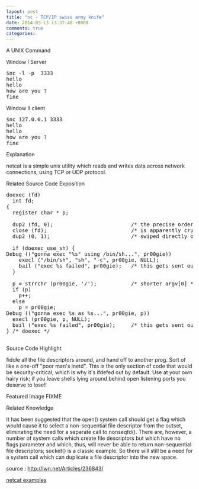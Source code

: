 ```yaml
---
layout: post
title: "nc - TCP/IP swiss army knife"
date: 2014-03-13 13:37:48 +0000
comments: true
categories: 
---
```


A UNIX Command

Window I Server 

<pre>
$nc -l -p  3333
hello
hello
how are you ?
fine
</pre>

Window II client
<pre>
$nc 127.0.0.1 3333
hello
hello
how are you ?
fine
</pre>

Explanation

netcat is a simple unix utility which reads and writes data
across network connections, using TCP or UDP protocol.


Related Source Code Exposition
<pre>
doexec (fd)
  int fd;
{
  register char * p;

  dup2 (fd, 0);                         /* the precise order of fiddlage */
  close (fd);                           /* is apparently crucial; this is */
  dup2 (0, 1);                          /* swiped directly out of "inetd". */

  if (doexec_use_sh) {
Debug (("gonna exec "%s" using /bin/sh...", pr00gie))
    execl ("/bin/sh", "sh", "-c", pr00gie, NULL);
    bail ("exec %s failed", pr00gie);   /* this gets sent out.  Hmm... */
  }

  p = strrchr (pr00gie, '/');           /* shorter argv[0] */
  if (p)
    p++;
  else
    p = pr00gie;
Debug (("gonna exec %s as %s...", pr00gie, p))
  execl (pr00gie, p, NULL);
  bail ("exec %s failed", pr00gie);     /* this gets sent out.  Hmm... */
} /* doexec */

</pre>

Source Code Highlight

fiddle all  the file descriptors around, and  hand off to
another prog.  Sort of like a one-off "poor man's inetd".
This  is   the  only  section  of  code   that  would  be
security-critical,  which  is  why  it's ifdefed  out  by
default.  Use at your own hairy risk; if you leave shells
lying around  behind open listening ports  you deserve to
lose!!

Featured Image
FIXME

Related Knowledge

It has been suggested  that the open() system call should
get   a  flag   which  would   cause  it   to   select  a
non-sequential   file   descriptor   from   the   outset,
eliminating   the   need   for   a   separate   call   to
nonseqfd(). There are, however,  a number of system calls
which  create file  descriptors but  which have  no flags
parameter and  which, thus, will never be  able to return
non-sequential  file descriptors;  socket() is  a classic
example. So there will still  be a need for a system call
which can duplicate a file descriptor into the new space.

source : http://lwn.net/Articles/236843/

<a href="http://www.g-loaded.eu/2006/11/06/netcat-a-couple-of-useful-examples/">netcat examples</a>